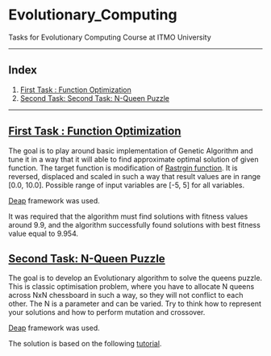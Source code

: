 # Evolutionary_Computing
Tasks for Evolutionary Computing Course at ITMO University

----

## Index
1. [First Task : Function Optimization](#first-task--function-optimization)
2. [Second Task: Second Task: N-Queen Puzzle](#second-task:n-queen-puzzle)
---

## [First Task : Function Optimization](https://github.com/Nemat-Allah-Aloush/Evolutionary_Computing/blob/main/ec_lab1_Aloush.ipynb)
The goal is to play around basic implementation of Genetic Algorithm and tune it in a way that it will able to find approximate optimal solution of given function.
The target function is modification of [Rastrgin function](https://www.sfu.ca/~ssurjano/rastr.html). It is reversed, displaced and scaled in such a way that result values are in range [0.0, 10.0].  Possible range of input variables are [-5, 5] for all variables.

[Deap](https://deap.readthedocs.io/en/master/) framework was used.

It was required that the algorithm must find solutions with fitness values around 9.9, and the algorithm successfully found solutions with best fitness value equal to 9.954.

## [Second Task: N-Queen Puzzle](https://github.com/Nemat-Allah-Aloush/Evolutionary_Computing/blob/main/ec_lab2_Aloush.ipynb)
The goal is to develop an Evolutionary algorithm to solve the queens puzzle. This is classic optimisation problem, where you have to allocate N queens across NxN chessboard in such a way, so they will not conflict to each other. The N is a parameter and can be varied. Try to think how to represent your solutions and how to perform mutation and crossover.

[Deap](https://deap.readthedocs.io/en/master/) framework was used.

The solution is based on the following [tutorial](https://nbviewer.org/github/concision/n-queens/blob/master/notebook.ipynb).
